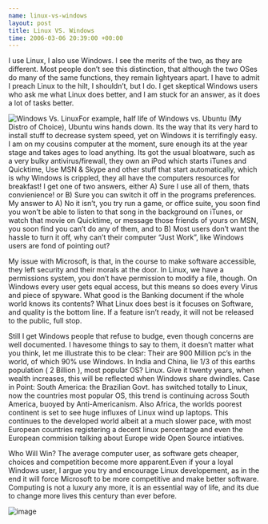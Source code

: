 ```yaml
--- 
name: linux-vs-windows 
layout: post 
title: Linux VS. Windows 
time: 2006-03-06 20:39:00 +00:00 
---
```


I use Linux, I also use Windows. I see the merits of the two, as they
are different. Most people don’t see this distinction, that although the
two OSes do many of the same functions, they remain lightyears apart. I
have to admit I preach Linux to the hilt, I shouldn’t, but I do. I get
skeptical Windows users who ask me what Linux does better, and I am
stuck for an answer, as it does a lot of tasks better.

![Windows Vs.
Linux](http://www.pages.drexel.edu/~ap29/partitions.jpg)For example,
half life of Windows vs. Ubuntu (My Distro of Choice), Ubuntu wins hands
down. Its the way that its very hard to install stuff to decrease system
speed, yet on Windows it is terrifingly easy. I am on my cousins
computer at the moment, sure enough its at the year stage and takes ages
to load anything. Its got the usual bloatware, such as a very bulky
antivirus/firewall, they own an iPod which starts iTunes and Quicktime,
Use MSN & Skype and other stuff that start automatically, which is why
Windows is crippled, they all have the computers resources for
breakfast! I get one of two answers, either A) Sure I use all of them,
thats convienience! or B) Sure you can switch it off in the programs
preferences. My answer to A) No it isn’t, you try run a game, or office
suite, you soon find you won’t be able to listen to that song in the
background on iTunes, or watch that movie on Quicktime, or message those
friends of yours on MSN, you soon find you can’t do any of them, and to
B) Most users don’t want the hassle to turn it off, why can’t their
computer “Just Work”, like Windows users are fond of pointing out?

My issue with Microsoft, is that, in the course to make software
accessible, they left security and their morals at the door. In Linux,
we have a permissions system, you don’t have permission to modify a
file, though. On Windows every user gets equal access, but this means so
does every Virus and piece of spyware. What good is the Banking document
if the whole world knows its contents? What Linux does best is it
focuses on Software, and quality is the bottom line. If a feature isn’t
ready, it will not be released to the public, full stop.

Still I get Windows people that refuse to budge, even though concerns
are well documented. I havesome things to say to them, it doesn’t matter
what you think, let me illustrate this to be clear: Their are 900
Million pc’s in the world, of which 90% use Windows. In India and China,
lie 1/3 of this earths population ( 2 Billion ), most popular OS? Linux.
Give it twenty years, when wealth increases, this will be reflected when
Windows share dwindles. Case in Point: South America: the Brazilian
Govt. has switched totally to Linux, now the countries most popular OS,
this trend is continuing across South America, buoyed by
Anti-Americanism. Also Africa, the worlds poorest continent is set to
see huge influxes of Linux wind up laptops. This continues to the
developed world albeit at a much slower pace, with most European
countries registering a decent linux percentage and even the European
commision talking about Europe wide Open Source intiatives.

Who Will Win? The average computer user, as software gets cheaper,
choices and competition become more apparent.Even if your a loyal
Windows user, I argue you try and encourage Linux developement, as in
the end it will force Microsoft to be more competitive and make better
software. Computing is not a luxury any more, it is an essential way of
life, and its due to change more lives this century than ever before.

![image](https://blogger.googleusercontent.com/tracker/7231752728434532377-2897582522936571729?l=neil.grogan.ie)
